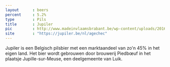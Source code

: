 ```yaml
---
layout      : beers
percent     : 5.2%
type        : Pils
title       : Jupiler
pic         : http://www.madeinvlaamsbrabant.be/wp-content/uploads/2016/10/jupiler0.jpg
site        : "https://jupiler.be/nl/agechec"
---
```



Jupiler is een Belgisch pilsbier met een marktaandeel van zo'n 45% in het eigen land. Het bier wordt gebrouwen door brouwerij Piedbœuf in het plaatsje Jupille-sur-Meuse, een deelgemeente van Luik.
